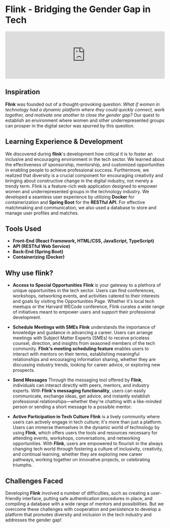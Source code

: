 # Flink - Bridging the Gender Gap in Tech

<iframe width="100%" height="auto" src="https://www.youtube.com/watch?v=dDVeKTqfEmo" frameborder="0" allowfullscreen></iframe>

## Inspiration
**Flink** was founded out of a thought-provoking question: _What if women in technology had a dynamic platform where they could quickly connect, work together, and motivate one another to close the gender gap?_ Our quest to establish an environment where women and other underrepresented groups can prosper in the digital sector was spurred by this question.

## Learning Experience & Development
We discovered during **flink**'s development how critical it is to foster an inclusive and encouraging environment in the tech sector. We learned about the effectiveness of sponsorship, mentorship, and customized opportunities in enabling people to achieve professional success. Furthermore, we realized that diversity is a crucial component for encouraging creativity and bringing about constructive change in the digital industry, not merely a trendy term. Flink is a feature-rich web application designed to empower women and underrepresented groups in the technology industry. We developed a seamless user experience by utilizing **Docker** for containerization and **Spring Boot** for the **RESTful API**. For effective matchmaking and communication, we also used a database to store and manage user profiles and matches.

## Tools Used
* **Front-End (React Framework, HTML/CSS, JavaScript, TypeScript)**
* **API (RESTful Web Service)**
* **Back-End (Spring Boot)**
* **Containerizing (Docker)**

## Why use flink?
* **Access to Special Opportunities**
**Flink** is your gateway to a plethora of unique opportunities in the tech sector. Users can find conferences, workshops, networking events, and activities catered to their interests and goals by visiting the Opportunities Page. Whether it's local tech meetups or the Harvard WECode conference, Flink curates a wide range of initiatives meant to empower users and support their professional development.

* **Schedule Meetings with SMEs**
**Flink** understands the importance of knowledge and guidance in advancing a career. Users can arrange meetings with Subject Matter Experts (SMEs) to receive priceless counsel, direction, and insights from seasoned members of the tech community. **Flink's meeting scheduling feature** enables users to interact with mentors on their terms, establishing meaningful relationships and encouraging information sharing, whether they are discussing industry trends, looking for career advice, or exploring new prospects.

* **Send Messages**
Through the messaging tool offered by **Flink**, individuals can interact directly with peers, mentors, and industry experts. With **Flink's messaging functionality**, users can easily communicate, exchange ideas, get advice, and instantly establish professional relationships—whether they're chatting with a like-minded person or sending a short message to a possible mentor.

* **Active Participation in Tech Culture**
**Flink** is a lively community where users can actively engage in tech culture; it's more than just a platform. Users can immerse themselves in the dynamic world of technology by using **Flink**, which offers users the tools and resources necessary for attending events, workshops, conversations, and networking opportunities. With **Flink**, users are empowered to flourish in the always changing tech world through fostering a culture of inclusivity, creativity, and continual learning, whether they are exploring new career pathways, working together on innovative projects, or celebrating triumphs.

## Challenges Faced
Developing **Flink** involved a number of difficulties, such as creating a user-friendly interface, putting safe authentication procedures in place, and compiling a database with a wide range of mentors and possibilities. But we overcome these challenges with cooperation and persistence to develop a platform that promotes diversity and inclusion in the tech industry and addresses the gender gap!
